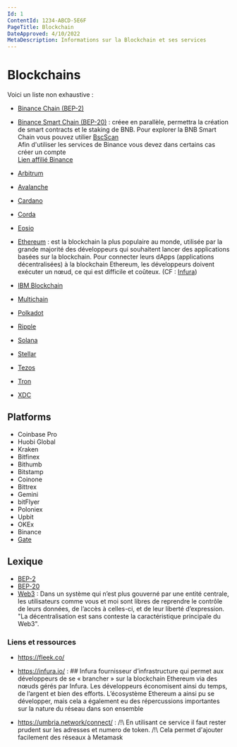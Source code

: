 ```yaml
---
Id: 1
ContentId: 1234-ABCD-5E6F
PageTitle: Blockchain
DateApproved: 4/10/2022
MetaDescription: Informations sur la Blockchain et ses services
---
```


# Blockchains

Voici un liste non exhaustive :

- [Binance Chain (BEP-2)](https://www.bnbchain.org/en)

- [Binance Smart Chain (BEP-20)](https://www.bnbchain.org/en/smartChain) : créee en parallèle, permettra la création de smart contracts et le staking de BNB. Pour explorer la BNB Smart Chain vous pouvez utilier [BscScan](https://bscscan.com/)  
  Afin d'utiliser les services de Binance vous devez dans certains cas créer un compte  
  [Lien affilié Binance](https://accounts.binance.com/fr/register?ref=80142117)

- [Arbitrum](https://arbitrum.io/)
- [Avalanche](https://www.avax.network/)
- [Cardano](https://cardano.org/)
- [Corda](https://www.corda.net/)
- [Eosio](https://eos.io/)
- [Ethereum](https://ethereum.org/fr/) : est la blockchain la plus populaire au monde, utilisée par la grande majorité des développeurs qui souhaitent lancer des applications basées sur la blockchain. Pour connecter leurs dApps (applications décentralisées) à la blockchain Ethereum, les développeurs doivent exécuter un nœud, ce qui est difficile et coûteux. (CF : [Infura](##infura))
- [IBM Blockchain](https://www.ibm.com/blockchain)
- [Multichain](https://multichain.xyz/)
- [Polkadot](https://polkadot.network/)
- [Ripple](https://ripple.com/)
- [Solana](https://solana.com/)
- [Stellar](https://www.stellar.org/)
- [Tezos](https://tezos.com/)
- [Tron](https://tron.network/)
- [XDC](https://www.xdc.org/)

## Platforms

- Coinbase Pro
- Huobi Global
- Kraken
- Bitfinex
- Bithumb
- Bitstamp
- Coinone
- Bittrex
- Gemini
- bitFlyer
- Poloniex
- Upbit
- OKEx
- Binance
- [Gate](https://gate.io)

## Lexique

- [BEP-2](https://academy.binance.com/en/glossary/bep-2)
- [BEP-20](https://academy.binance.com/fr/glossary/bep-20)
- [Web3](https://ethereum.org/fr/web3/) : Dans un système qui n’est plus gouverné par une entité centrale, les utilisateurs comme vous et moi sont libres de reprendre le contrôle de leurs données, de l’accès à celles-ci, et de leur liberté d’expression. "La décentralisation est sans conteste la caractéristique principale du Web3".

### Liens et ressources

- https://fleek.co/

- https://infura.io/ : ## Infura fournisseur d’infrastructure qui permet aux développeurs de se « brancher » sur la blockchain Ethereum via des nœuds gérés par Infura. Les développeurs économisent ainsi du temps, de l’argent et bien des efforts. L’écosystème Ethereum a ainsi pu se développer, mais cela a également eu des répercussions importantes sur la nature du réseau dans son ensemble
- https://umbria.network/connect/ : /!\ En utilisant ce service il faut rester prudent sur les adresses et numero de token. /!\ Cela permet d'ajouter facilement des réseaux à Metamask
